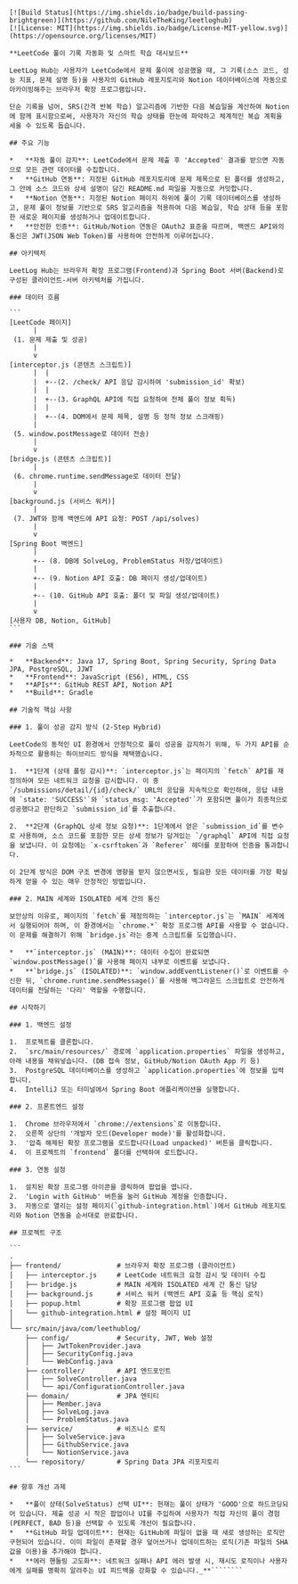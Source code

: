 ````````**_# LeetLog Hub

[![Build Status](https://img.shields.io/badge/build-passing-brightgreen)](https://github.com/NileTheKing/leetloghub)
[![License: MIT](https://img.shields.io/badge/License-MIT-yellow.svg)](https://opensource.org/licenses/MIT)

**LeetCode 풀이 기록 자동화 및 스마트 학습 대시보드**

LeetLog Hub는 사용자가 LeetCode에서 문제 풀이에 성공했을 때, 그 기록(소스 코드, 성능 지표, 문제 설명 등)을 사용자의 GitHub 레포지토리와 Notion 데이터베이스에 자동으로 아카이빙해주는 브라우저 확장 프로그램입니다.

단순 기록을 넘어, SRS(간격 반복 학습) 알고리즘에 기반한 다음 복습일을 계산하여 Notion에 함께 표시함으로써, 사용자가 자신의 학습 상태를 한눈에 파악하고 체계적인 복습 계획을 세울 수 있도록 돕습니다.

## 주요 기능

*   **자동 풀이 감지**: LeetCode에서 문제 제출 후 'Accepted' 결과를 받으면 자동으로 모든 관련 데이터를 수집합니다.
*   **GitHub 연동**: 지정된 GitHub 레포지토리에 문제 제목으로 된 폴더를 생성하고, 그 안에 소스 코드와 상세 설명이 담긴 README.md 파일을 자동으로 커밋합니다.
*   **Notion 연동**: 지정된 Notion 페이지 하위에 풀이 기록 데이터베이스를 생성하고, 문제 풀이 정보를 기반으로 SRS 알고리즘을 적용하여 다음 복습일, 학습 상태 등을 포함한 새로운 페이지를 생성하거나 업데이트합니다.
*   **안전한 인증**: GitHub/Notion 연동은 OAuth2 표준을 따르며, 백엔드 API와의 통신은 JWT(JSON Web Token)를 사용하여 안전하게 이루어집니다.

## 아키텍처

LeetLog Hub는 브라우저 확장 프로그램(Frontend)과 Spring Boot 서버(Backend)로 구성된 클라이언트-서버 아키텍처를 가집니다.

### 데이터 흐름

```
[LeetCode 페이지]
      |
 (1. 문제 제출 및 성공)
      |
      v
[interceptor.js (콘텐츠 스크립트)]
      |  |
      |  +--(2. /check/ API 응답 감시하여 'submission_id' 확보)
      |  |
      |  +--(3. GraphQL API에 직접 요청하여 전체 풀이 정보 획득)
      |  |
      |  +--(4. DOM에서 문제 제목, 설명 등 정적 정보 스크래핑)
      |
 (5. window.postMessage로 데이터 전송)
      |
      v
[bridge.js (콘텐츠 스크립트)]
      |
 (6. chrome.runtime.sendMessage로 데이터 전달)
      |
      v
[background.js (서비스 워커)]
      |
 (7. JWT와 함께 백엔드에 API 요청: POST /api/solves)
      |
      v
[Spring Boot 백엔드]
      |
      +-- (8. DB에 SolveLog, ProblemStatus 저장/업데이트)
      |
      +-- (9. Notion API 호출: DB 페이지 생성/업데이트)
      |
      +-- (10. GitHub API 호출: 폴더 및 파일 생성/업데이트)
      |
      v
[사용자 DB, Notion, GitHub]
```

### 기술 스택

*   **Backend**: Java 17, Spring Boot, Spring Security, Spring Data JPA, PostgreSQL, JJWT
*   **Frontend**: JavaScript (ES6), HTML, CSS
*   **APIs**: GitHub REST API, Notion API
*   **Build**: Gradle

## 기술적 핵심 사항

### 1. 풀이 성공 감지 방식 (2-Step Hybrid)

LeetCode의 동적인 UI 환경에서 안정적으로 풀이 성공을 감지하기 위해, 두 가지 API를 순차적으로 활용하는 하이브리드 방식을 채택했습니다.

1.  **1단계 (상태 폴링 감시)**: `interceptor.js`는 페이지의 `fetch` API를 재정의하여 모든 네트워크 요청을 감시합니다. 이 중 `/submissions/detail/{id}/check/` URL의 응답을 지속적으로 확인하여, 응답 내용에 `state: 'SUCCESS'`와 `status_msg: 'Accepted'`가 포함되면 풀이가 최종적으로 성공했다고 판단하고 `submission_id`를 추출합니다.

2.  **2단계 (GraphQL 상세 정보 요청)**: 1단계에서 얻은 `submission_id`를 변수로 사용하여, 소스 코드를 포함한 모든 상세 정보가 담겨있는 `/graphql` API에 직접 요청을 보냅니다. 이 요청에는 `x-csrftoken`과 `Referer` 헤더를 포함하여 인증을 통과합니다.

이 2단계 방식은 DOM 구조 변경에 영향을 받지 않으면서도, 필요한 모든 데이터를 가장 확실하게 얻을 수 있는 매우 안정적인 방법입니다.

### 2. MAIN 세계와 ISOLATED 세계 간의 통신

보안상의 이유로, 페이지의 `fetch`를 재정의하는 `interceptor.js`는 `MAIN` 세계에서 실행되어야 하며, 이 환경에서는 `chrome.*` 확장 프로그램 API를 사용할 수 없습니다. 이 문제를 해결하기 위해 `bridge.js`라는 중계 스크립트를 도입했습니다.

*   **`interceptor.js` (MAIN)**: 데이터 수집이 완료되면 `window.postMessage()`를 사용해 페이지 내부로 이벤트를 보냅니다.
*   **`bridge.js` (ISOLATED)**: `window.addEventListener()`로 이벤트를 수신한 뒤, `chrome.runtime.sendMessage()`를 사용해 백그라운드 스크립트로 안전하게 데이터를 전달하는 '다리' 역할을 수행합니다.

## 시작하기

### 1. 백엔드 설정

1.  프로젝트를 클론합니다.
2.  `src/main/resources/` 경로에 `application.properties` 파일을 생성하고, 아래 내용을 채워넣습니다. (DB 접속 정보, GitHub/Notion OAuth App 키 등)
3.  PostgreSQL 데이터베이스를 생성하고 `application.properties`에 정보를 입력합니다.
4.  IntelliJ 또는 터미널에서 Spring Boot 애플리케이션을 실행합니다.

### 2. 프론트엔드 설정

1.  Chrome 브라우저에서 `chrome://extensions`로 이동합니다.
2.  오른쪽 상단의 '개발자 모드(Developer mode)'를 활성화합니다.
3.  '압축 해제된 확장 프로그램을 로드합니다(Load unpacked)' 버튼을 클릭합니다.
4.  이 프로젝트의 `frontend` 폴더를 선택하여 로드합니다.

### 3. 연동 설정

1.  설치된 확장 프로그램 아이콘을 클릭하여 팝업을 엽니다.
2.  'Login with GitHub' 버튼을 눌러 GitHub 계정을 인증합니다.
3.  자동으로 열리는 설정 페이지(`github-integration.html`)에서 GitHub 레포지토리와 Notion 연동을 순서대로 완료합니다.

## 프로젝트 구조

```
.
├── frontend/              # 브라우저 확장 프로그램 (클라이언트)
│   ├── interceptor.js     # LeetCode 네트워크 요청 감시 및 데이터 수집
│   ├── bridge.js          # MAIN 세계와 ISOLATED 세계 간 통신 담당
│   ├── background.js      # 서비스 워커 (백엔드 API 호출 등 핵심 로직)
│   ├── popup.html         # 확장 프로그램 팝업 UI
│   └── github-integration.html # 설정 페이지 UI
│
└── src/main/java/com/leethublog/
    ├── config/            # Security, JWT, Web 설정
    │   ├── JwtTokenProvider.java
    │   ├── SecurityConfig.java
    │   └── WebConfig.java
    ├── controller/        # API 엔드포인트
    │   ├── SolveController.java
    │   └── api/ConfigurationController.java
    ├── domain/            # JPA 엔티티
    │   ├── Member.java
    │   ├── SolveLog.java
    │   └── ProblemStatus.java
    ├── service/           # 비즈니스 로직
    │   ├── SolveService.java
    │   ├── GithubService.java
    │   └── NotionService.java
    └── repository/        # Spring Data JPA 리포지토리
```

## 향후 개선 과제

*   **풀이 상태(SolveStatus) 선택 UI**: 현재는 풀이 상태가 'GOOD'으로 하드코딩되어 있습니다. 제출 성공 시 작은 팝업이나 UI를 주입하여 사용자가 직접 자신의 풀이 경험(PERFECT, BAD 등)을 선택할 수 있도록 개선이 필요합니다.
*   **GitHub 파일 업데이트**: 현재는 GitHub에 파일이 없을 때 새로 생성하는 로직만 구현되어 있습니다. 이미 파일이 존재할 경우 덮어쓰거나 업데이트하는 로직(기존 파일의 SHA 값을 이용)을 추가해야 합니다.
*   **에러 핸들링 고도화**: 네트워크 실패나 API 에러 발생 시, 재시도 로직이나 사용자에게 실패를 명확히 알려주는 UI 피드백을 강화할 수 있습니다._**````````